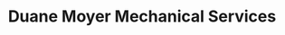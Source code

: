 ---
title: "Duane Moyer Mechanical Services"
url: /gilbertsville/duane-moyer-mechanical-services/
shop: Autowerkstatt
---